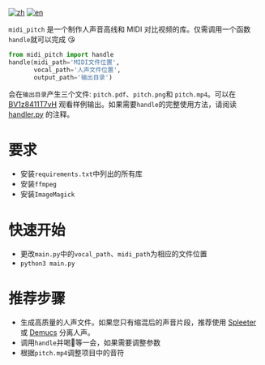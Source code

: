 [![zh](https://img.shields.io/badge/lang-zh-red.svg)](/README.md)
[![en](https://img.shields.io/badge/lang-en-yellow.svg)](/README.en.md)

`midi_pitch` 是一个制作人声音高线和 MIDI 对比视频的库。仅需调用一个函数`handle`就可以完成 :kissing_heart:

```python
from midi_pitch import handle
handle(midi_path='MIDI文件位置', 
       vocal_path='人声文件位置',
       output_path='输出目录')
```
会在`输出目录`产生三个文件: `pitch.pdf`、`pitch.png`和 `pitch.mp4`。可以在 [BV1z8411T7vH](https://www.bilibili.com/video/BV1z8411T7vH) 观看样例输出。如果需要`handle`的完整使用方法，请阅读 [handler.py](/midi_pitch/handler.py) 的注释。

# 要求
- 安装`requirements.txt`中列出的所有库
- 安装`ffmpeg`
- 安装`ImageMagick`

# 快速开始
- 更改`main.py`中的`vocal_path`、`midi_path`为相应的文件位置
- `python3 main.py`

# 推荐步骤
- 生成高质量的人声文件。如果您只有缩混后的声音片段，推荐使用 [Spleeter](https://github.com/deezer/spleeter) 或 [Demucs](https://github.com/facebookresearch/demucs) 分离人声。
- 调用`handle`并喝:tea:等一会，如果需要调整参数
- 根据`pitch.mp4`调整项目中的音符